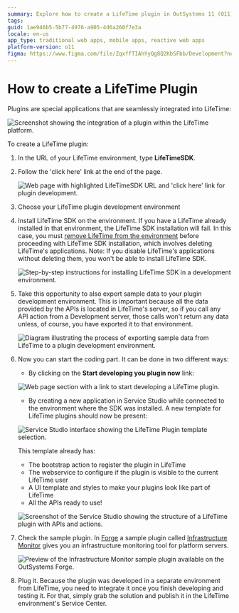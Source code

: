```yaml
---
summary: Explore how to create a LifeTime plugin in OutSystems 11 (O11) by integrating it seamlessly into the LifeTime environment.
tags: 
guid: 1ae946b5-5b77-4976-a905-4d6a260f7e3a
locale: en-us
app_type: traditional web apps, mobile apps, reactive web apps
platform-version: o11
figma: https://www.figma.com/file/ZqxffTIAhYyQg8Q2KbSFbb/Development?node-id=147:325
---
```


# How to create a LifeTime Plugin

Plugins are special applications that are seamlessly integrated into LifeTime:

![Screenshot showing the integration of a plugin within the LifeTime platform.](images/How-to-create-a-LifeTime-Plugin-0.png "LifeTime Plugin Integration")

To create a LifeTime plugin:

1. In the URL of your LifeTime environment, type **LifeTimeSDK**.

1. Follow the 'click here' link at the end of the page.

    ![Web page with highlighted LifeTimeSDK URL and 'click here' link for plugin development.](images/How-to-create-a-LifeTime-Plugin-1.png "LifeTime SDK Access")

1. Choose your LifeTime plugin development environment

1. Install LifeTime SDK on the environment. If you have a LifeTime already installed in that environment, the LifeTime SDK installation will fail. In this case, you must [remove LifeTime from the environment](https://success.outsystems.com/Support/Enterprise_Customers/Maintenance_and_Operations/Remove_the_infrastructure_management_console_from_an_environment) before proceeding with LifeTime SDK installation, which involves deleting LifeTime's applications. Note: If you disable LifeTime's applications without deleting them, you won't be able to install LifeTime SDK.

    ![Step-by-step instructions for installing LifeTime SDK in a development environment.](images/How-to-create-a-LifeTime-Plugin-2.png "Install LifeTime SDK")

1. Take this opportunity to also export sample data to your plugin development environment. This is important because all the data provided by the APIs is located in LifeTime's server, so if you call any API action from a Development server, those calls won't return any data unless, of course, you have exported it to that environment.

    ![Diagram illustrating the process of exporting sample data from LifeTime to a plugin development environment.](images/How-to-create-a-LifeTime-Plugin-3.png "Export Sample Data")

1. Now you can start the coding part. It can be done in two different ways:
    * By clicking on the **Start developing you plugin now** link:

    ![Web page section with a link to start developing a LifeTime plugin.](images/How-to-create-a-LifeTime-Plugin-4.png "Start Plugin Development")

    * By creating a new application in Service Studio while connected to the environment where the SDK was installed. A new template for  LifeTime plugins should now be present:
    
    ![Service Studio interface showing the LifeTime Plugin template selection.](images/How-to-create-a-LifeTime-Plugin-5.png "LifeTime Plugin Template")

    This template already has:

    * The bootstrap action to register the plugin in LifeTime
    * The webservice to configure if the plugin is visible to the current LifeTime user
    * A UI template and styles to make your plugins look like part of LifeTime
    * All the APIs ready to use!

    ![Screenshot of the Service Studio showing the structure of a LifeTime plugin with APIs and actions.](images/How-to-create-a-LifeTime-Plugin-6.png "Plugin APIs and Actions")

1. Check the sample plugin. In [Forge](http://www.outsystems.com/forge/) a sample plugin called [Infrastructure Monitor](https://www.outsystems.com/forge/component-overview/1178/infrastructure-monitor/) gives you an infrastructure monitoring tool for platform servers.

    ![Preview of the Infrastructure Monitor sample plugin available on the OutSystems Forge.](images/How-to-create-a-LifeTime-Plugin-7.png "Sample Plugin in Forge")

1. Plug it. Because the plugin was developed in a separate environment from LifeTime, you need to integrate it once you finish developing and testing it. For that, simply grab the solution and publish it in the LifeTime environment's Service Center.
